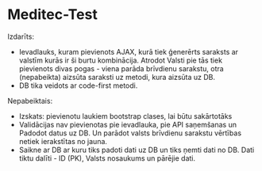 # Meditec-Test
Izdarīts:
  - Ievadlauks, kuram pievienots AJAX, kurā tiek ģenerērts saraksts ar valstīm kurās ir ši burtu kombinācija. Atrodot Valsti pie tās tiek pievienots divas pogas - viena parāda brīvdienu sarakstu, otra (nepabeikta) aizsūta saraksti uz metodi, kura aizsūta uz DB. 
  - DB tika veidots ar code-first metodi.

Nepabeiktais:
  - Izskats: pievienotu laukiem bootstrap clases, lai būtu sakārtotāks
  - Validācijas nav pievienotas pie ievadlauka, pie API saņemšanas un Padodot datus uz DB. Un parādot valsts brīvdienu sarakstu vērtības netiek ierakstītas no jauna.
  - Saikne ar DB ar kuru tiks padoti dati uz DB un tiks ņemti dati no DB. Dati tiktu dalīti - ID (PK), Valsts nosaukums un pārējie dati.

